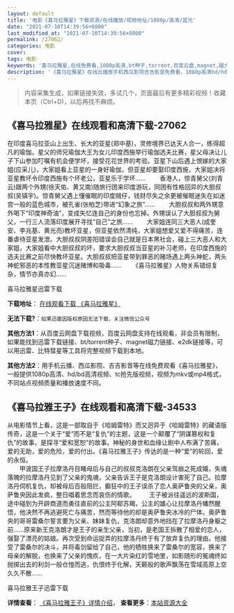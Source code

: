 ```yaml
---
layout: default
title: '电影《喜马拉雅星》下载资源/在线播放/视频地址/1080p/高清/蓝光'
date: "2021-07-10T14:39:56+0800"
last_modified_at: "2021-07-10T14:39:56+0800"
permalink: /27062/
categories: 电影
cover:
tags: 电影
keywords: '喜马拉雅星,在线免费看,1080p高清,bt种子,torrent,百度云盘,magnet,磁力链,迅雷下载资源'
description: '《喜马拉雅星》在线云播放手机西瓜影院吉吉影音免费看，1080p高清bd/hd未删减完整版和tc抢先枪版，mkv/mp4格式，附带bt/torrent种子、magnet/磁力链、百度云盘、网盘资源迅雷下载链接'
---
```


>内容采集生成，如果链接失效，多试几个，页面最后有更多精彩视频！收藏本页（Ctrl+D)，以后再找不麻烦。


## 《喜马拉雅星》在线观看和高清下载-27062

在印度喜马拉亚山上出生、长大的亚星(郑中基)，灵修境界已达天人合一，练得超凡的瑜伽。星父的师兄瑜伽大王为女儿印度西施举行瑜伽选夫比赛，星父母决让儿子下山参加叮嘱有机会便学坏，接受花花世界的考验。亚星下山后遇上恨嫁的大家姐(应采儿)，大家姐看上亚星的一身好瑜伽，但亚星却要娶印度西施，大家姐决将亚星教坏令印度西施有个坏老公，亚星乐于学坏&hellip;… 　　香港人，惊青舅父(刘青云)跟两个外甥(徐天佑、黄又南)随旅行团来印度游玩，同团有性格回异的大胆叔叔(吴镇宇)。惊青舅父遇上懂催眠的印度贼仔，钱财尽失之余更被催眠迷失在如迷宫一般的蓝色城市，被孔雀(张柏芝)带进“幻象之旅”…… 　　大胆叔叔和两外甥意外喝下“印度神奇油&rdquo;，变成失忆连自己的身份也忘掉。外甥误认了大胆叔叔为舅父，一行三人流落印度展开寻找“自己”之旅…… 　　大家姐连同三大恶人(成奎安、李兆基、黄光亮)教坏亚星，但亚星依然清纯，大家姐想爱又爱不得痛苦，连番虐待亚星发泄。大胆叔叔阴差阳错误会自己就是日本黑社会，碰上三大恶人和大家姐，大家姐看中大胆叔叔的坏，要求大胆叔叔当亚星的补习老师，在印度西施的选夫比赛之前尽快教坏亚星。大胆叔叔把亚星带到罪恶的赌场遇上两头神蛇，两头神蛇邪恶的本性教亚星沉迷赌博和吸毒&hellip;… 　　《喜马拉雅星》人物关系错综复杂，情节亦真亦幻……


喜马拉雅星迅雷下载

**下载地址**： [在线观看下载 《喜马拉雅星》](https://www.993dy.com//vod-detail-id-21259.html) 


**无法下载?**：`如果迅雷因版权原因无法下载，关注微信公众号 `

**其他方法1**：从百度云网盘下载视频，百度云网盘支持在线观看，非会员有限制，如果能找到迅雷下载链接、bt/torrent种子、magnet磁力链接、e2dk链接等，可以用迅雷、比特彗星等工具将完整视频下载到本地。

**其他方法2**：用手机云播、西瓜影院、吉吉影音等在线免费观看《喜马拉雅星》，一般提供1080p高清、hd/bd高清视频、tc抢先版视频，视频为mkv或mp4格式，不同站点视频质量和播放速度不同。


## 《喜马拉雅王子》在线观看和高清下载-34533

从电影情节上看，这是一部取自于《哈姆雷特》而又迥异于《哈姆雷特》的藏语版传奇，这是一个关于&ldquo;爱&rdquo;而不是&ldquo;复仇”的主题，这是一个颠覆了“阴谋篡权和复仇&rdquo;的故事，是探寻&ldquo;爱和宽恕”的故事。神秘的身世和血缘让剧中人布满了苦痛，爱的无助，爱的危险，爱的付出。《喜马拉雅王子》传达的是一种&ldquo;爱&rdquo;的轮回，爱的永恒。<br />　　甲波国王子拉摩洛丹目睹母后与自己的叔叔克洛朗在父亲驾崩之死成婚，失魂落魄的拉摩洛丹见到了父亲的鬼魂，父亲告诉王子是克洛朗设计害死了自己。拉摩洛丹伺机复仇，却被母后百般阻拦，癫狂中的王子误杀了恋人奥萨鲁央的父亲，奥萨鲁央因此发疯，整日唱着思念而哀伤的情歌。 　　王子被派往遥远的波斯国，途中碰到为开辟商道而勇往直前的公主阿郗苏羯，公主的雄心让拉摩洛丹幡然醒悟，他决然不再逃避死亡与痛苦，然而等待他的却是奥萨鲁央冰冷的尸体。奥萨鲁央的哥哥雷桑尔誓言要为父亲、妹妹复仇，克洛朗却意外地挡在了拉摩洛丹身躯之前……原来新王克洛朗才是王子的亲生父亲，当初，是老国王拆散了相爱的恋人，强娶了漂亮的姑娘。再次受到命运捉弄的拉摩洛丹终于有了放弃复仇的理由。他接受了雷桑尔的决斗，并将毒剑留给了自己，他的牺牲换来了雷桑尔的宽容，换来了母亲的解脱，也换来了父亲的愧疚，在一大片染红的雪地里，如影随形的冤魂终如抛掷出去的利剑一般仓惶而逃，仇恨终于化解，天籁般的歌声飘荡在雪域高原上空久久不散……


喜马拉雅王子迅雷下载

**详情查看**： [《喜马拉雅王子》详情介绍](/movie/34533/)， **查看更多**：[本站资源大全](/movie/t/all/)

